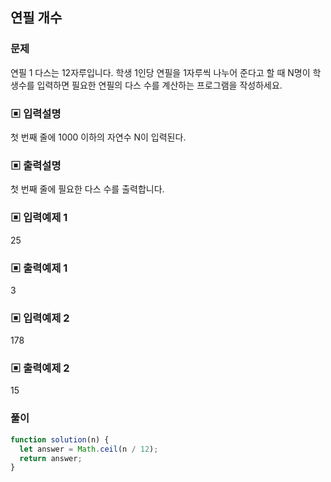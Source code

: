 ## 연필 개수

### 문제

연필 1 다스는 12자루입니다. 학생 1인당 연필을 1자루씩 나누어 준다고 할 때 N명이 학생수를 입력하면 필요한 연필의 다스 수를 계산하는 프로그램을 작성하세요.

### ▣ 입력설명

첫 번째 줄에 1000 이하의 자연수 N이 입력된다.

### ▣ 출력설명

첫 번째 줄에 필요한 다스 수를 출력합니다.

### ▣ 입력예제 1

25

### ▣ 출력예제 1

3

### ▣ 입력예제 2

178

### ▣ 출력예제 2

15

### 풀이

```js
function solution(n) {
  let answer = Math.ceil(n / 12);
  return answer;
}
```
